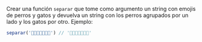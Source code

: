 Crear una función `separar` que tome como argumento un string con emojis de perros y gatos y devuelva un string con los perros agrupados por un lado y los gatos por otro. Ejemplo:

```javascript
separar('🐶🐱🐶🐱🐱🐶🐶') // '🐶🐶🐶🐶🐱🐱🐱'
```